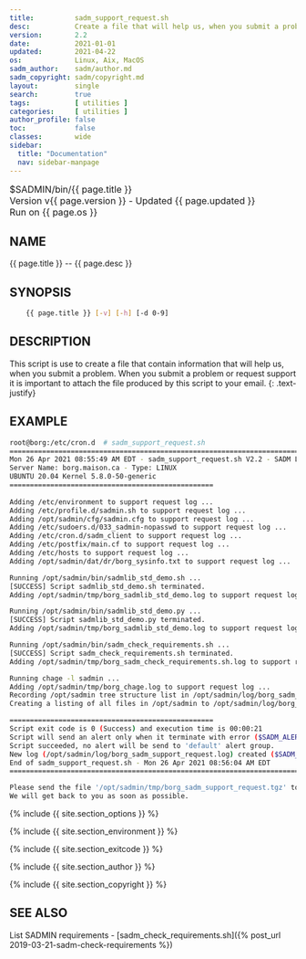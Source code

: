 ```yaml
---
title:          sadm_support_request.sh
desc:           Create a file that will help us, when you submit a problem.
version:        2.2
date:           2021-01-01
updated:        2021-04-22
os:             Linux, Aix, MacOS
sadm_author:    sadm/author.md
sadm_copyright: sadm/copyright.md
layout:         single
search:         true
tags:           [ utilities ] 
categories:     [ utilities ] 
author_profile: false
toc:            false
classes:        wide
sidebar:
  title: "Documentation"
  nav: sidebar-manpage
---
```


<font size="3">
<div>$SADMIN/bin/{{ page.title }}</div>
<div>Version v{{ page.version }} - Updated {{ page.updated }}</div>
<div>Run on {{ page.os }}</div>
</font>


<a id="name"></a>

## NAME
{{ page.title }} -- {{ page.desc }}


<a id="synopsis"></a>

## SYNOPSIS

```bash
    {{ page.title }} [-v] [-h] [-d 0-9]  
```



<a id="description"></a>

## DESCRIPTION

This script is use to create a file that contain information that will help us, when you submit 
a problem. When you submit a problem or request support it is important to attach the file 
produced by this script to your email.
{: .text-justify}
 


<a id="examples"></a>

## EXAMPLE

```bash
root@borg:/etc/cron.d  # sadm_support_request.sh 
================================================================================
Mon 26 Apr 2021 08:55:49 AM EDT - sadm_support_request.sh V2.2 - SADM Lib. V3.69
Server Name: borg.maison.ca - Type: LINUX
UBUNTU 20.04 Kernel 5.8.0-50-generic
==================================================
 
Adding /etc/environment to support request log ...
Adding /etc/profile.d/sadmin.sh to support request log ...
Adding /opt/sadmin/cfg/sadmin.cfg to support request log ...
Adding /etc/sudoers.d/033_sadmin-nopasswd to support request log ...
Adding /etc/cron.d/sadm_client to support request log ...
Adding /etc/postfix/main.cf to support request log ...
Adding /etc/hosts to support request log ...
Adding /opt/sadmin/dat/dr/borg_sysinfo.txt to support request log ...

Running /opt/sadmin/bin/sadmlib_std_demo.sh ...
[SUCCESS] Script sadmlib_std_demo.sh terminated.
Adding /opt/sadmin/tmp/borg_sadmlib_std_demo.log to support request log ...

Running /opt/sadmin/bin/sadmlib_std_demo.py ...
[SUCCESS] Script sadmlib_std_demo.py terminated.
Adding /opt/sadmin/tmp/borg_sadmlib_std_demo.log to support request log ...

Running /opt/sadmin/bin/sadm_check_requirements.sh ...
[SUCCESS] Script sadm_check_requirements.sh terminated.
Adding /opt/sadmin/tmp/borg_sadm_check_requirements.sh.log to support request log ...

Running chage -l sadmin ...
Adding /opt/sadmin/tmp/borg_chage.log to support request log ...
Recording /opt/sadmin tree structure list in /opt/sadmin/log/borg_sadm_support_tree.log ...
Creating a listing of all files in /opt/sadmin to /opt/sadmin/log/borg_sadm_support_files_list.log ...

==================================================
Script exit code is 0 (Success) and execution time is 00:00:21
Script will send an alert only when it terminate with error ($SADM_ALERT_TYPE=1).
Script succeeded, no alert will be send to 'default' alert group.
New log (/opt/sadmin/log/borg_sadm_support_request.log) created ($SADM_LOG_APPEND='N').
End of sadm_support_request.sh - Mon 26 Apr 2021 08:56:04 AM EDT
================================================================================

Please send the file '/opt/sadmin/tmp/borg_sadm_support_request.tgz' to support@sadmin.ca.
We will get back to you as soon as possible.
```


{% include {{ site.section_options     }} %}

{% include {{ site.section_environment }} %}

{% include {{ site.section_exitcode    }} %}

{% include {{ site.section_author      }} %}

{% include {{ site.section_copyright   }} %}


<a id="seealso"></a>

## SEE ALSO
List SADMIN requirements - [sadm_check_requirements.sh]({% post_url 2019-03-21-sadm-check-requirements %})

